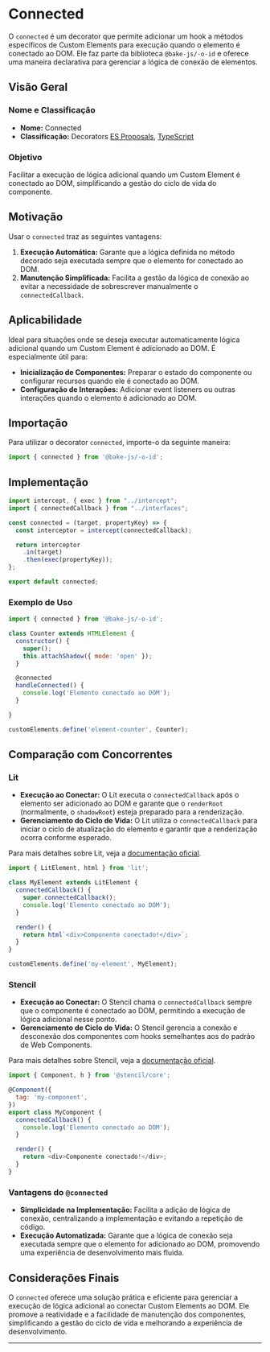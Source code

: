 # Connected

O `connected` é um decorator que permite adicionar um hook a métodos específicos de Custom Elements para execução quando o elemento é conectado ao DOM. Ele faz parte da biblioteca `@bake-js/-o-id` e oferece uma maneira declarativa para gerenciar a lógica de conexão de elementos.

## Visão Geral

### Nome e Classificação

- **Nome:** Connected
- **Classificação:** Decorators [ES Proposals](https://www.proposals.es/proposals/Decorators), [TypeScript](https://www.typescriptlang.org/docs/handbook/decorators.html)

### Objetivo

Facilitar a execução de lógica adicional quando um Custom Element é conectado ao DOM, simplificando a gestão do ciclo de vida do componente.

## Motivação

Usar o `connected` traz as seguintes vantagens:

1. **Execução Automática:** Garante que a lógica definida no método decorado seja executada sempre que o elemento for conectado ao DOM.
2. **Manutenção Simplificada:** Facilita a gestão da lógica de conexão ao evitar a necessidade de sobrescrever manualmente o `connectedCallback`.

## Aplicabilidade

Ideal para situações onde se deseja executar automaticamente lógica adicional quando um Custom Element é adicionado ao DOM. É especialmente útil para:

- **Inicialização de Componentes:** Preparar o estado do componente ou configurar recursos quando ele é conectado ao DOM.
- **Configuração de Interações:** Adicionar event listeners ou outras interações quando o elemento é adicionado ao DOM.

## Importação

Para utilizar o decorator `connected`, importe-o da seguinte maneira:

```javascript
import { connected } from '@bake-js/-o-id';
```

## Implementação

```javascript
import intercept, { exec } from "../intercept";
import { connectedCallback } from "../interfaces";

const connected = (target, propertyKey) => {
  const interceptor = intercept(connectedCallback);

  return interceptor
    .in(target)
    .then(exec(propertyKey));
};

export default connected;
```

### Exemplo de Uso

```javascript
import { connected } from '@bake-js/-o-id';

class Counter extends HTMLElement {
  constructor() {
    super();
    this.attachShadow({ mode: 'open' });
  }

  @connected
  handleConnected() {
    console.log('Elemento conectado ao DOM');
  }

}

customElements.define('element-counter', Counter);
```

## Comparação com Concorrentes

### Lit

- **Execução ao Conectar:** O Lit executa o `connectedCallback` após o elemento ser adicionado ao DOM e garante que o `renderRoot` (normalmente, o `shadowRoot`) esteja preparado para a renderização.
- **Gerenciamento do Ciclo de Vida:** O Lit utiliza o `connectedCallback` para iniciar o ciclo de atualização do elemento e garantir que a renderização ocorra conforme esperado.

Para mais detalhes sobre Lit, veja a [documentação oficial](https://lit.dev/docs/components/lifecycle/#connectedcallback).

```javascript
import { LitElement, html } from 'lit';

class MyElement extends LitElement {
  connectedCallback() {
    super.connectedCallback();
    console.log('Elemento conectado ao DOM');
  }

  render() {
    return html`<div>Componente conectado!</div>`;
  }
}

customElements.define('my-element', MyElement);
```

### Stencil

- **Execução ao Conectar:** O Stencil chama o `connectedCallback` sempre que o componente é conectado ao DOM, permitindo a execução de lógica adicional nesse ponto.
- **Gerenciamento de Ciclo de Vida:** O Stencil gerencia a conexão e desconexão dos componentes com hooks semelhantes aos do padrão de Web Components.

Para mais detalhes sobre Stencil, veja a [documentação oficial](https://stenciljs.com/docs/component-lifecycle#connectedcallback).

```javascript
import { Component, h } from '@stencil/core';

@Component({
  tag: 'my-component',
})
export class MyComponent {
  connectedCallback() {
    console.log('Elemento conectado ao DOM');
  }

  render() {
    return <div>Componente conectado!</div>;
  }
}
```

### Vantagens do `@connected`

- **Simplicidade na Implementação:** Facilita a adição de lógica de conexão, centralizando a implementação e evitando a repetição de código.
- **Execução Automatizada:** Garante que a lógica de conexão seja executada sempre que o elemento for adicionado ao DOM, promovendo uma experiência de desenvolvimento mais fluida.

## Considerações Finais

O `connected` oferece uma solução prática e eficiente para gerenciar a execução de lógica adicional ao conectar Custom Elements ao DOM. Ele promove a reatividade e a facilidade de manutenção dos componentes, simplificando a gestão do ciclo de vida e melhorando a experiência de desenvolvimento.

---
